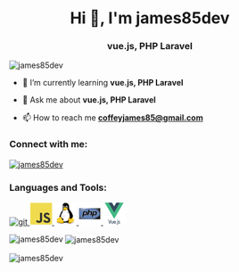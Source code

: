 <h1 align="center">Hi 👋, I'm james85dev</h1>
<h3 align="center">vue.js, PHP Laravel</h3>

<p align="left"> <img src="https://komarev.com/ghpvc/?username=james85dev&label=Profile%20views&color=0e75b6&style=flat" alt="james85dev" /> </p>

- 🌱 I’m currently learning **vue.js, PHP Laravel**

- 💬 Ask me about **vue.js, PHP Laravel**

- 📫 How to reach me **coffeyjames85@gmail.com**

<h3 align="left">Connect with me:</h3>
<p align="left">
<a href="https://dev.to/james85dev" target="blank"><img align="center" src="https://raw.githubusercontent.com/rahuldkjain/github-profile-readme-generator/master/src/images/icons/Social/devto.svg" alt="james85dev" height="30" width="40" /></a>
</p>

<h3 align="left">Languages and Tools:</h3>
<p align="left"> <a href="https://git-scm.com/" target="_blank" rel="noreferrer"> <img src="https://www.vectorlogo.zone/logos/git-scm/git-scm-icon.svg" alt="git" width="40" height="40"/> </a> <a href="https://developer.mozilla.org/en-US/docs/Web/JavaScript" target="_blank" rel="noreferrer"> <img src="https://raw.githubusercontent.com/devicons/devicon/master/icons/javascript/javascript-original.svg" alt="javascript" width="40" height="40"/> </a> <a href="https://www.linux.org/" target="_blank" rel="noreferrer"> <img src="https://raw.githubusercontent.com/devicons/devicon/master/icons/linux/linux-original.svg" alt="linux" width="40" height="40"/> </a> <a href="https://www.php.net" target="_blank" rel="noreferrer"> <img src="https://raw.githubusercontent.com/devicons/devicon/master/icons/php/php-original.svg" alt="php" width="40" height="40"/> </a> <a href="https://vuejs.org/" target="_blank" rel="noreferrer"> <img src="https://raw.githubusercontent.com/devicons/devicon/master/icons/vuejs/vuejs-original-wordmark.svg" alt="vuejs" width="40" height="40"/> </a> </p>

<p><img align="left" src="https://github-readme-stats.vercel.app/api/top-langs?username=james85dev&show_icons=true&locale=en&layout=compact" alt="james85dev" /></p>

<p>&nbsp;<img align="center" src="https://github-readme-stats.vercel.app/api?username=james85dev&show_icons=true&locale=en" alt="james85dev" /></p>

<p><img align="center" src="https://github-readme-streak-stats.herokuapp.com/?user=james85dev&" alt="james85dev" /></p>
